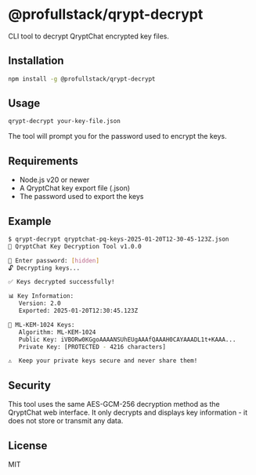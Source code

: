 # @profullstack/qrypt-decrypt

CLI tool to decrypt QryptChat encrypted key files.

## Installation

```bash
npm install -g @profullstack/qrypt-decrypt
```

## Usage

```bash
qrypt-decrypt your-key-file.json
```

The tool will prompt you for the password used to encrypt the keys.

## Requirements

- Node.js v20 or newer
- A QryptChat key export file (.json)
- The password used to export the keys

## Example

```bash
$ qrypt-decrypt qryptchat-pq-keys-2025-01-20T12-30-45-123Z.json
🔐 QryptChat Key Decryption Tool v1.0.0

🔑 Enter password: [hidden]
🔓 Decrypting keys...

✅ Keys decrypted successfully!

📊 Key Information:
   Version: 2.0
   Exported: 2025-01-20T12:30:45.123Z

🔐 ML-KEM-1024 Keys:
   Algorithm: ML-KEM-1024
   Public Key: iVBORw0KGgoAAAANSUhEUgAAAfQAAAH0CAYAAADL1t+KAAA...
   Private Key: [PROTECTED - 4216 characters]

⚠️  Keep your private keys secure and never share them!
```

## Security

This tool uses the same AES-GCM-256 decryption method as the QryptChat web interface. It only decrypts and displays key information - it does not store or transmit any data.

## License

MIT